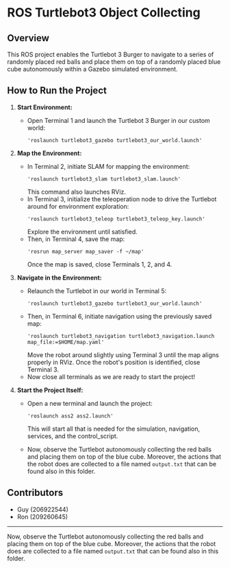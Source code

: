 # ROS Turtlebot3 Object Collecting

## Overview

This ROS project enables the Turtlebot 3 Burger to navigate to a series of randomly placed red balls and place them on top of a randomly placed blue cube autonomously within a Gazebo simulated environment. 
## How to Run the Project

1. **Start Environment:**
   - Open Terminal 1 and launch the Turtlebot 3 Burger in our custom world: 
     ```
     'roslaunch turtlebot3_gazebo turtlebot3_our_world.launch'
     ```

2. **Map the Environment:**
   - In Terminal 2, initiate SLAM for mapping the environment: 
     ```
     'roslaunch turtlebot3_slam turtlebot3_slam.launch'
     ```
     This command also launches RViz.
   - In Terminal 3, initialize the teleoperation node to drive the Turtlebot around for environment exploration: 
     ```
     'roslaunch turtlebot3_teleop turtlebot3_teleop_key.launch'
     ```
     Explore the environment until satisfied.
   - Then, in Terminal 4, save the map: 
     ```
     'rosrun map_server map_saver -f ~/map'
     ```
     Once the map is saved, close Terminals 1, 2, and 4.

3. **Navigate in the Environment:**
   - Relaunch the Turtlebot in our world in Terminal 5: 
     ```
     'roslaunch turtlebot3_gazebo turtlebot3_our_world.launch'
     ```
   - Then, in Terminal 6, initiate navigation using the previously saved map: 
     ```
     'roslaunch turtlebot3_navigation turtlebot3_navigation.launch map_file:=$HOME/map.yaml'
     ```
     Move the robot around slightly using Terminal 3 until the map aligns properly in RViz. Once the robot's position is identified, close Terminal 3.
   - Now close all terminals as we are ready to start the project!

4. **Start the Project Itself:**
   - Open a new terminal and launch the project: 
     ```
     'roslaunch ass2 ass2.launch'
     ```
     This will start all that is needed for the simulation, navigation, services, and the control_script.

   - Now, observe the Turtlebot autonomously collecting the red balls and placing them on top of the blue cube. Moreover, the actions that the robot does are collected to a file named `output.txt` that can be found also in this folder.

## Contributors
- Guy (206922544)
- Ron (209260645)

---

Now, observe the Turtlebot autonomously collecting the red balls and placing them on top of the blue cube. Moreover, the actions that the robot does are collected to a file named `output.txt` that can be found also in this folder.
